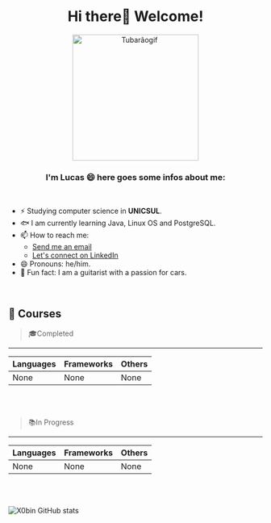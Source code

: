 <h1 align="center">
  Hi there👋 Welcome!
</h1>

<p align="center">
  <img src="https://media.tenor.com/KRGfoGCVjOUAAAAM/shark-dance.gif" alt="Tubarãogif" width="250">
</p>

<h3 align="center">
    I'm Lucas 😄 here goes some infos about me:
</h3>
<br>

- ⚡ Studying computer science in **UNICSUL**.
- 🐟 I am currently learning Java, Linux OS and PostgreSQL.
- 📫 How to reach me: 
    - [Send me an email](lu_alima@hotmail.com) 
    - [Let's connect on LinkedIn](https://www.linkedin.com/in/lucas-lima-352913296/)
- 😄 Pronouns: he/him.
- 🎸 Fun fact: I am a guitarist with a passion for cars.

<br>



## 🏫 Courses

> 🎓Completed
---
| Languages | Frameworks | Others |
| --------- | ---------- | ------ |
| None | None | None |

<br><br>

> 📚In Progress
---
| Languages | Frameworks | Others |
| --------- | ---------- | ------ |
| None | None | None | 

<br><br>

![X0bin GitHub stats](https://github-readme-stats.vercel.app/api?username=X0bin&show_icons=true&theme=tokyonight)